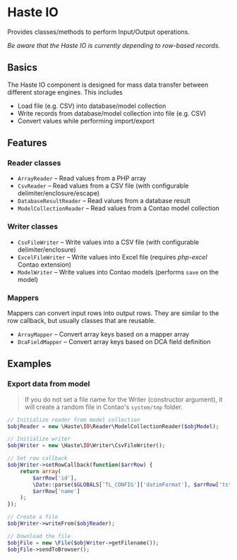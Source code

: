 # Haste IO

Provides classes/methods to perform Input/Output operations.

*Be aware that the Haste IO is currently depending to row-based records.*


## Basics ##

The Haste IO component is designed for mass data transfer between different storage engines. This includes

- Load file (e.g. CSV) into database/model collection
- Write records from database/model collection into file (e.g. CSV)
- Convert values while performing import/export


## Features ##


### Reader classes ###

- `ArrayReader` – Read values from a PHP array
- `CsvReader` – Read values from a CSV file (with configurable delimiter/enclosure/escape)
- `DatabaseResultReader` – Read values from a database result
- `ModelCollectionReader` – Read values from a Contao model collection


### Writer classes ###

- `CsvFileWriter` – Write values into a CSV file (with configurable delimiter/enclosure)
- `ExcelFileWriter` – Write values into Excel file (requires *php-excel* Contao extension)
- `ModelWriter` – Write values into Contao models (performs `save` on the model)


### Mappers ###

Mappers can convert input rows into output rows. They are similar to the row callback, but
usually classes that are reusable.

- `ArrayMapper` – Convert array keys based on a mapper array
- `DcaFieldMapper` – Convert array keys based on DCA field definition


## Examples ##

### Export data from model ###

> If you do not set a file name for the Writer (constructor argument), it will create a random file
> in Contao's `system/tmp` folder.


```php
// Initialize reader from model collection
$objReader = new \Haste\IO\Reader\ModelCollectionReader($objModel);

// Initialize writer
$objWriter = new \Haste\IO\Writer\CsvFileWriter();

// Set row callback
$objWriter->setRowCallback(function($arrRow) {
    return array(
        $arrRow['id'],
        \Date::parse($GLOBALS['TL_CONFIG']['datimFormat'], $arrRow['tstamp']),
        $arrRow['name']
    );
});

// Create a file
$objWriter->writeFrom($objReader);

// Download the file
$objFile = new \File($objWriter->getFilename());
$objFile->sendToBrowser();
```
